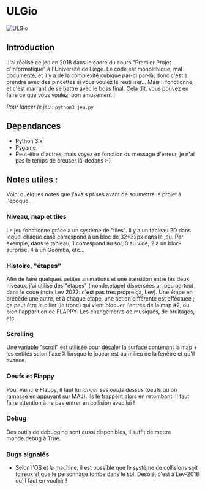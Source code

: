 # ULGio

<!-- Add picture ulg.png below -->
![ULGio]("ulgio.png")

## Introduction

J'ai réalisé ce jeu en 2018 dans le cadre du cours "Premier Projet d'Informatique" à l'Université de Liège.
Le code est monolithique, mal documenté, et il y a de la complexité cubique par-ci par-là, donc c'est à prendre avec des pincettes si vous voulez le réutiliser...
Mais il fonctionne, et c'est marrant de se battre avec le boss final.
Cela dit, vous pouvez en faire ce que vous voulez, bon amusement !

*Pour lancer le jeu :* `python3 jeu.py`

## Dépendances
- Python 3.x
- Pygame
- Peut-être d'autres, mais voyez en fonction du message d'erreur, je n'ai pas le temps de creuser là-dedans :-)

## Notes utiles :
Voici quelques notes que j'avais prises avant de soumettre le projet à l'époque...

### Niveau, map et tiles

  Le jeu fonctionne grâce à un système de "tiles".
  Il y a un tableau 2D dans lequel chaque case correspond à un bloc de 32*32px dans le jeu.
  Par exemple, dans le tableau, 1 correspond au sol, 0 au vide, 2 à un bloc-surprise, 4 à un Goomba, etc...

### Histoire, "étapes"

  Afin de faire quelques petites animations et une transition entre les deux niveaux, j'ai utilisé des "étapes" (monde.etape)
  dispersées un peu partout dans le code (note Lev 2022: c'est pas très propre ça, Lev). Une étape en précède une autre, et à chaque étape, une action différente
  est effectuée ; ça peut être le pilier (le tronc) qui vient bloquer l'entrée de la map #2, ou bien l'apparition de FLAPPY.
  Les changements de musiques, de bruitages, etc.

### Scrolling

  Une variable "scroll" est utilisée pour décaler la surface contenant la map + les entités selon l'axe X lorsque le joueur est
  au milieu de la fenêtre et qu'il avance.

### Oeufs et Flappy

  Pour vaincre Flappy, il faut lui *lancer ses oeufs dessus* (oeufs qu'on ramasse en appuyant sur MAJ). Ils le frappent alors en retombant.
  Il faut faire attention à ne pas entrer en collision avec lui !

### Debug

  Des outils de debugging sont aussi disponibles, il suffit de mettre monde.debug à True.

### Bugs signalés
- Selon l'OS et la machine, il est possible que le système de collisions soit foireux et que le personnage tombe dans le sol. Désolé, c'est à Lev-2018 qu'il faut en vouloir !